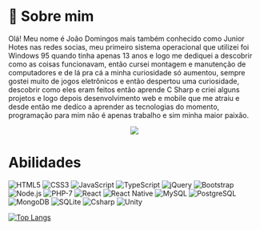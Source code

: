 # 👨 Sobre mim

Olá! Meu nome é João Domingos mais também conhecido como Junior Hotes nas redes socias, meu primeiro sistema operacional que utilizei foi Windows 95 quando tinha apenas 13 anos e logo me dediquei a descobrir como as coisas funcionavam, então cursei montagem e manutenção de computadores e de lá pra cá a minha curiosidade só aumentou, sempre gostei muito de jogos eletrônicos e então despertou uma curiosidade, descobrir como eles eram feitos então aprende C Sharp e criei alguns projetos e logo depois desenvolvimento web e mobile que me atraiu e desde então me dedíco a aprender as tecnologias do momento, programação para mim não é apenas trabalho e sim minha maior paixão.

<p align="center">
  <a href="https://www.linkedin.com/feed/?trk=homepage-basic_google-one-tap-submit" target="_black">
    <img src="https://img.shields.io/badge/LinkedIn-0077B5?style=for-the-badge&logo=linkedin&logoColor=white" >
  </a>
</p>

# Abilidades
<p align="left">
<img src="https://img.shields.io/badge/HTML5-E34F26?style=for-the-badge&logo=html5&logoColor=white" alt="HTML5" title="HTML5">
<img src="https://img.shields.io/badge/CSS3-1572B6?style=for-the-badge&logo=css3&logoColor=white" alt="CSS3" title="CSS3">
<img src="https://img.shields.io/badge/JavaScript-F7DF1E?style=for-the-badge&logo=javascript&logoColor=black" alt="JavaScript" title="JavaScript">
<img src="https://img.shields.io/badge/TypeScript-007ACC?style=for-the-badge&logo=typescript&logoColor=white" alt="TypeScript" title="TypeScript">
<img src="https://img.shields.io/badge/jQuery-0769AD?style=for-the-badge&logo=jquery&logoColor=white" alt="jQuery" title="jQuery">
<img src="https://img.shields.io/badge/Bootstrap-563D7C?style=for-the-badge&logo=bootstrap&logoColor=white" alt="Bootstrap" title="Bootstrap">
<img src="https://img.shields.io/badge/Node.js-43853D?style=for-the-badge&logo=node.js&logoColor=white" alt="Node.js" title="Node.js">
<img src="https://img.shields.io/badge/PHP-777BB4?style=for-the-badge&logo=php&logoColor=white" alt="PHP-7" title="PHP-7">
<img src="https://img.shields.io/badge/React-663399?style=for-the-badge&logo=react&logoColor=61DAFB" alt="React" title="React">
<img src="https://img.shields.io/badge/React_Native-663399?style=for-the-badge&logo=react&logoColor=61DAFB" alt="React Native" title="React Native">
<img src="https://img.shields.io/badge/MySQL-00000F?style=for-the-badge&logo=mysql&logoColor=white" alt="MySQL" title="MySQL">
<img src="https://img.shields.io/badge/PostgreSQL-316192?style=for-the-badge&logo=postgresql&logoColor=white" alt="PostgreSQL" title="PostgreSQL">
<img src="https://img.shields.io/badge/MongoDB-4EA94B?style=for-the-badge&logo=mongodb&logoColor=white" alt="MongoDB" title="MongoDB">
<img src="https://img.shields.io/badge/SQLite-07405E?style=for-the-badge&logo=sqlite&logoColor=white" alt="SQLite" title="SQLite">
<img src="https://img.shields.io/badge/C%23-239120?style=for-the-badge&logo=c-sharp&logoColor=white" alt="Csharp" title="C%23">
<img src="https://img.shields.io/badge/Unity-100000?style=for-the-badge&logo=unity&logoColor=white" alt="Unity" title="Unity">
</p>

[![Top Langs](https://github-readme-stats.vercel.app/api/top-langs/?username=juniorHotes&layout=compact)](https://github.com/anuraghazra/github-readme-stats)
